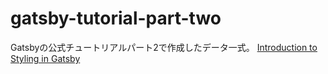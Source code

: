 # gatsby-tutorial-part-two
Gatsbyの公式チュートリアルパート2で作成したデータ一式。
<a href="https://www.gatsbyjs.org/tutorial/part-two/" target="_blank">Introduction to Styling in Gatsby</a>